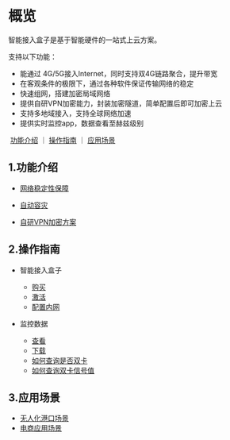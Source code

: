 # 概览

智能接入盒子是基于智能硬件的一站式上云方案。

支持以下功能：

- 能通过 4G/5G接入Internet，同时支持双4G链路聚合，提升带宽
- 在客观条件的极限下，通过各种软件保证传输网络的稳定
- 快速组网，搭建加密局域网络
- 提供自研VPN加密能力，封装加密隧道，简单配置后即可加密上云
- 支持多地域接入，支持全球网络加速
- 提供实时监控app，数据查看至赫兹级别

​       [功能介绍](#1功能介绍)  ｜  [操作指南](#2操作指南)  ｜  [应用场景](#3应用场景)



## 1.功能介绍

* [网络稳定性保障](/accessgw/function/stability.md)

* [自动容灾](/accessgw/function/recovery.md)

* [自研VPN加密方案](/accessgw/function/VPN.md)

## 2.操作指南
* 智能接入盒子  
  
     * [购买](/accessgw/guide/buy)
     * [激活](/accessgw/guide/activate)
     * [配置内网](/accessgw/guide/LAN.md)
* 监控数据
     * [查看]( /accessgw/guide/check)
     * [下载](/accessgw/guide/download)
     * [如何查询是否双卡](/accessgw/guide/dual-sim.md)
     * [如何查询双卡信号值](/accessgw/guide/signal.md)

## 3.应用场景

* [无人化港口场景](/accessgw/strategy/port.md)
* [电商应用场景](/accessgw/strategy/e-commerce.md)

